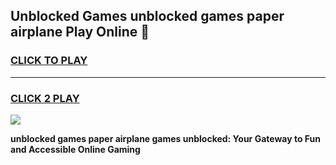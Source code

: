 
## Unblocked Games unblocked games paper airplane Play Online 👋
<h3>
<a href="https://news.freeplayer.one?title=unblocked_games_paper_airplane&ref=17F">CLICK TO PLAY</a></h3>
<hr>

<h3>
<a href="https://news.freeplayer.one?title=unblocked_games_paper_airplane&ref=17F">CLICK 2 PLAY</a>
  
</h3>

<a href="https://news.freeplayer.one?title=unblocked_games_paper_airplane&ref=17F/"><img src="https://clearcache.store/games.png"></a>


**unblocked games paper airplane games unblocked: Your Gateway to Fun and Accessible Online Gaming**
